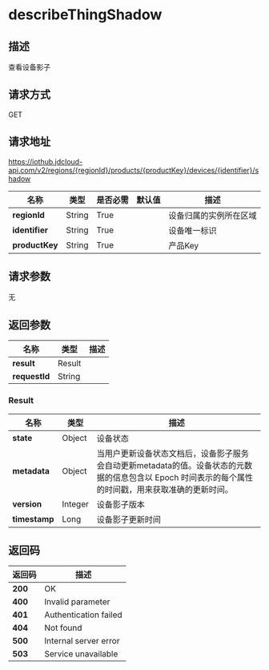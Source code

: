 # describeThingShadow


## 描述
查看设备影子

## 请求方式
GET

## 请求地址
https://iothub.jdcloud-api.com/v2/regions/{regionId}/products/{productKey}/devices/{identifier}/shadow

|名称|类型|是否必需|默认值|描述|
|---|---|---|---|---|
|**regionId**|String|True| |设备归属的实例所在区域|
|**identifier**|String|True| |设备唯一标识|
|**productKey**|String|True| |产品Key|

## 请求参数
无


## 返回参数
|名称|类型|描述|
|---|---|---|
|**result**|Result| |
|**requestId**|String| |

### Result
|名称|类型|描述|
|---|---|---|
|**state**|Object|设备状态|
|**metadata**|Object|当用户更新设备状态文档后，设备影子服务会自动更新metadata的值。设备状态的元数据的信息包含以 Epoch 时间表示的每个属性的时间戳，用来获取准确的更新时间。|
|**version**|Integer|设备影子版本|
|**timestamp**|Long|设备影子更新时间|

## 返回码
|返回码|描述|
|---|---|
|**200**|OK|
|**400**|Invalid parameter|
|**401**|Authentication failed|
|**404**|Not found|
|**500**|Internal server error|
|**503**|Service unavailable|
